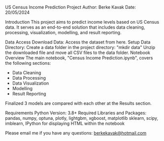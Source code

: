 US Census Income Prediction Project
Author: Berke Kavak
Date: 20/05/2024

Introduction
This project aims to predict income levels based on US Census data. It serves as an end-to-end solution that includes data cleaning, processing, visualization, modelling, and result reporting.

Data Access
Download Data: Access the dataset from here.
Setup Data Directory:
Create a data folder in the project directory: "mkdir data"
Unzip the downloaded file and move all CSV files to the data folder.
Notebook Overview
The main notebook, "Census Income Prediction.ipynb", covers the following sections:

- Data Cleaning
- Data Processing
- Data Visualization
- Modelling
- Result Reporting

Finalized 3 models are compared with each other at the Results section.

Requirements
Python Version: 3.8+
Required Libraries and Packages:
pandas, numpy, optuna, plotly, lightgbm, xgboost, matplotlib
sklearn, scipy, imblearn, IPython for displaying HTML within the notebook

Please email me if you have any questions: berkekavak@hotmail.com
